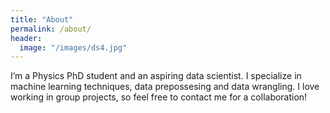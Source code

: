 ```yaml
---
title: "About"
permalink: /about/
header:
  image: "/images/ds4.jpg"
---
```


I’m a Physics PhD student and an aspiring data scientist. I specialize in machine learning techniques, data prepossesing and data wrangling. I love working in group projects, so feel free to contact me for a collaboration!

